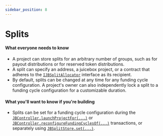 ```yaml
---
sidebar_position: 8
---
```


# Splits

#### What everyone needs to know

* A project can store splits for an arbitrary number of groups, such as for payout distributions or for reserved token distributions.
* A split can specify an address, a juicebox project, or a contract that adheres to the [`IJBSplitAllocator`](../../api/interfaces/ijbsplitallocator.md) interface as its recipient.
* By default, splits can be changed at any time for any funding cycle configuration. A project's owner can also independently lock a split to a funding cycle configuration for a customizable duration.

#### What you'll want to know if you're building

* Splits can be set for a funding cycle configuration during the [`JBController.launchProjectFor(...)`](../../api/contracts/or-controllers/jbcontroller/write/launchprojectfor.md) or [`JBController.reconfigureFundingCyclesOf(...)`](../../api/contracts/or-controllers/jbcontroller/write/reconfigurefundingcyclesof.md) transactions, or separately using [`JBSplitStore.set(...)`](../../api/contracts/jbsplitsstore/write/set.md).

